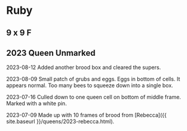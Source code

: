 # Ruby

## 9 x 9 F

## 2023 Queen Unmarked

2023-08-12 Added another brood box and cleared the supers.

2023-08-09 Small patch of grubs and eggs.  Eggs in bottom of cells.  It appears normal.  Too many bees to squeeze down into a single box.

2023-07-16 Culled down to one queen cell on bottom of middle frame. Marked with a white pin.

2023-07-09 Made up with 10 frames of brood from [Rebecca]({{ site.baseurl }}/queens/2023-rebecca.html).
